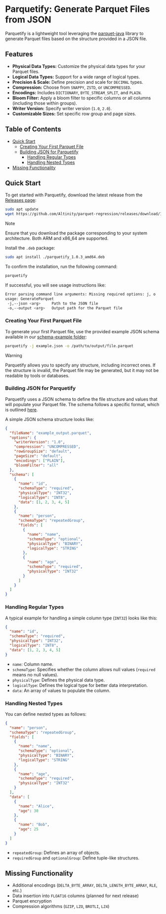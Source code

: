 # Parquetify: Generate Parquet Files from JSON

Parquetify is a lightweight tool leveraging the [parquet-java](https://github.com/apache/parquet-java) library to generate Parquet files based on the structure provided in a JSON file.

## Features

- **Physical Data Types:** Customize the physical data types for your Parquet files.
- **Logical Data Types:** Support for a wide range of logical types.
- **Precision & Scale:** Define precision and scale for `DECIMAL` types.
- **Compression:** Choose from `SNAPPY`, `ZSTD`, or `UNCOMPRESSED`.
- **Encodings:** Includes `DICTIONARY`, `BYTE_STREAM_SPLIT`, and `PLAIN`.
- **Bloom Filter:** Apply a bloom filter to specific columns or all columns (including those within groups).
- **Writer Version:** Specify writer version (`1.0`, `2.0`).
- **Customizable Sizes:** Set specific row group and page sizes.

## Table of Contents

- [Quick Start](#quick-start)
    - [Creating Your First Parquet File](#creating-your-first-parquet-file)
    - [Building JSON for Parquetify](#building-json-for-parquetify)
        - [Handling Regular Types](#handling-regular-types)
        - [Handling Nested Types](#handling-nested-types)
- [Missing Functionality](#missing-functionality)

## Quick Start

To get started with Parquetify, download the latest release from the [Releases page](https://github.com/Altinity/parquet-regression/releases):

```bash
sudo apt update
wget https://github.com/Altinity/parquet-regression/releases/download/1.0.3/parquetify_1.0.3_amd64.deb
```

> [!NOTE] 
> Ensure that you download the package corresponding to your system architecture. Both ARM and x86_64 are supported.

Install the `.deb` package:

```bash
sudo apt install ./parquetify_1.0.3_amd64.deb
```

To confirm the installation, run the following command:

```bash
parquetify
```

If successful, you will see usage instructions like:

```bash
Error parsing command line arguments: Missing required options: j, o
usage: GenerateParquet
 -j,--json <arg>     Path to the JSON file
 -o,--output <arg>   Output path for the Parquet file
```

### Creating Your First Parquet File

To generate your first Parquet file, use the provided example JSON schema available in our [schema-example folder](https://github.com/Altinity/parquet-regression/blob/main/parquetify/src/schema-example/json/example.json):

```bash
parquetify -j example.json -o /path/to/output/file.parquet
```

> [!WARNING]
> Parquetify allows you to specify any structure, including incorrect ones. If the structure is invalid, the Parquet file may be generated, but it may not be readable by tools or databases.

### Building JSON for Parquetify

Parquetify uses a JSON schema to define the file structure and values that will populate your Parquet file. The schema follows a specific format, which is outlined [here](https://github.com/Altinity/parquet-regression/blob/main/parquetify/src/schema-example/json/schema.json).

A simple JSON schema structure looks like:

```json
{
  "fileName": "example_output.parquet",
  "options": {
    "writerVersion": "1.0",
    "compression": "UNCOMPRESSED",
    "rowGroupSize": "default",
    "pageSize": "default",
    "encodings": ["PLAIN"],
    "bloomFilter": "all"
  },
  "schema": [
    {
      "name": "id",
      "schemaType": "required",
      "physicalType": "INT32",
      "logicalType": "INT8",
      "data": [1, 2, 3, 4, 5]
    },
    {
      "name": "person",
      "schemaType": "repeatedGroup",
      "fields": [
        {
          "name": "name",
          "schemaType": "optional",
          "physicalType": "BINARY",
          "logicalType": "STRING"
        },
        {
          "name": "age",
          "schemaType": "required",
          "physicalType": "INT32"
        }
      ]
    }
  ]
}
```

### Handling Regular Types

A typical example for handling a simple column type (`INT32`) looks like this:

```json
{
  "name": "id",
  "schemaType": "required",
  "physicalType": "INT32",
  "logicalType": "INT8",
  "data": [1, 2, 3, 4, 5]
}
```

- `name`: Column name.
- `schemaType`: Specifies whether the column allows null values (`required` means no null values).
- `physicalType`: Defines the physical data type.
- `logicalType`: Defines the logical type for better data interpretation.
- `data`: An array of values to populate the column.

### Handling Nested Types

You can define nested types as follows:

```json
{
  "name": "person",
  "schemaType": "repeatedGroup",
  "fields": [
    {
      "name": "name",
      "schemaType": "optional",
      "physicalType": "BINARY",
      "logicalType": "STRING"
    },
    {
      "name": "age",
      "schemaType": "required",
      "physicalType": "INT32"
    }
  ],
  "data": [
    {
      "name": "Alice",
      "age": 30
    },
    {
      "name": "Bob",
      "age": 25
    }
  ]
}
```

- `repeatedGroup`: Defines an array of objects.
- `requiredGroup` and `optionalGroup`: Define tuple-like structures.

## Missing Functionality

- Additional encodings (`DELTA_BYTE_ARRAY`, `DELTA_LENGTH_BYTE_ARRAY`, `RLE`, etc.)
- Data insertion into `FLOAT16` columns (planned for next release)
- Parquet encryption
- Compression algorithms (`GZIP`, `LZO`, `BROTLI`, `LZ4`)

